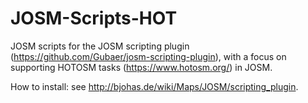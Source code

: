 # JOSM-Scripts-HOT
JOSM scripts for the JOSM scripting plugin (https://github.com/Gubaer/josm-scripting-plugin), with a focus on supporting HOTOSM tasks (https://www.hotosm.org/) in JOSM.

How to install: see http://bjohas.de/wiki/Maps/JOSM/scripting_plugin.
